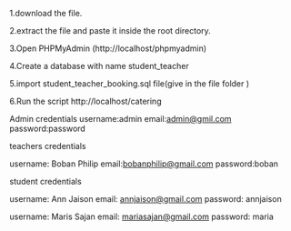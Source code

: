 1.download the file.

2.extract the file and paste it inside the root directory.

3.Open PHPMyAdmin
(http://localhost/phpmyadmin)

4.Create a database with name student_teacher

5.import student_teacher_booking.sql file(give in the file folder )

6.Run the script http://localhost/catering

Admin credentials
username:admin
email:admin@gmil.com
password:password

teachers credentials

username: Boban Philip
email:bobanphilip@gmail.com
password:boban

student credentials

username: Ann Jaison
email: annjaison@gmail.com
password: annjaison

username: Maris Sajan
email: mariasajan@gmail.com
password: maria 


